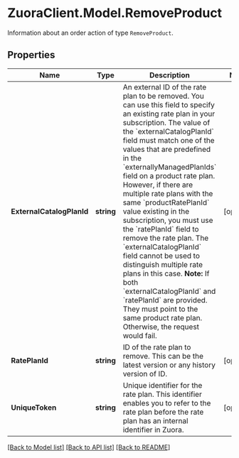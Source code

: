 # ZuoraClient.Model.RemoveProduct
Information about an order action of type `RemoveProduct`. 

## Properties

Name | Type | Description | Notes
------------ | ------------- | ------------- | -------------
**ExternalCatalogPlanId** | **string** | An external ID of the rate plan to be removed. You can use this field to specify an existing rate plan in your subscription. The value of the &#x60;externalCatalogPlanId&#x60; field must match one of the values that are predefined in the &#x60;externallyManagedPlanIds&#x60; field on a product rate plan. However, if there are multiple rate plans with the same &#x60;productRatePlanId&#x60; value existing in the subscription, you must use the &#x60;ratePlanId&#x60; field to remove the rate plan. The &#x60;externalCatalogPlanId&#x60; field cannot be used to distinguish multiple rate plans in this case.  **Note:** If both &#x60;externalCatalogPlanId&#x60; and &#x60;ratePlanId&#x60; are provided. They must point to the same product rate plan. Otherwise, the request would fail.  | [optional] 
**RatePlanId** | **string** | ID of the rate plan to remove. This can be the latest version or any history version of ID.  | [optional] 
**UniqueToken** | **string** | Unique identifier for the rate plan. This identifier enables you to refer to the rate plan before the rate plan has an internal identifier in Zuora. | [optional] 

[[Back to Model list]](../README.md#documentation-for-models) [[Back to API list]](../README.md#documentation-for-api-endpoints) [[Back to README]](../README.md)

